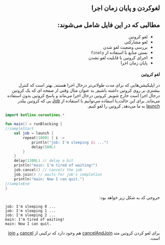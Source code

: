 <div dir="rtl">
    
## لغوکردن و پایان زمان اجرا



## مطالبی که در این فایل شامل می‌شوند:

- لغو کروتین
- لغو مشارکتی
- بررسی وضعیت لغو شدن
- بستن منابع با استفاده از ‍`finaly`
- اجرای کروتین با قابلیت لغو نشدن
- پایان زمان اجرا



#### لغو کروتین

در اپلیکیشن‌هایی که برای مدت طولانی‌تر درحال اجرا هستند, بهتر است که کنترل بیشتری بر روی کروتین داشته باشیم, به عنوان مثال وقتی از صفحه ای که یک کروتین درحال اجرا است خارج شویم, کروتین درحال اجرا می‌ماند و پاسخ کروتین بدون استفاده می‌ماند, برای این حالت,با اسفاده می‌توانیم با استفاده از [Job](https://kotlin.github.io/kotlinx.coroutines/kotlinx-coroutines-core/kotlinx.coroutines/-job/index.html) یی که کروتین بیلدر [launch](https://kotlin.github.io/kotlinx.coroutines/kotlinx-coroutines-core/kotlinx.coroutines/launch.html)  به ما می‌دهد, کروتین را لغو کنیم.

</div>

```kotlin
import kotlinx.coroutines.*

fun main() = runBlocking {
//sampleStart
    val job = launch {
        repeat(1000) { i ->
            println("job: I'm sleeping $i ...")
            delay(500L)
        }
    }
    delay(1300L) // delay a bit
    println("main: I'm tired of waiting!")
    job.cancel() // cancels the job
    job.join() // waits for job's completion 
    println("main: Now I can quit.")
//sampleEnd    
}
```

<div dir="rtl">
    
خروجی کد به شکل زیر خواهد بود:

</div>

```
job: I'm sleeping 0 ...
job: I'm sleeping 1 ...
job: I'm sleeping 2 ...
main: I'm tired of waiting!
main: Now I can quit.
```

<div dir="rtl">
    
    
برای لغو کردن کروتین متد  [cancelAndJoin](https://kotlin.github.io/kotlinx.coroutines/kotlinx-coroutines-core/kotlinx.coroutines/cancel-and-join.html) هم وجود دارد که ترکیبی از  [cancel](https://kotlin.github.io/kotlinx.coroutines/kotlinx-coroutines-core/kotlinx.coroutines/-job/cancel.html) و [join](https://kotlin.github.io/kotlinx.coroutines/kotlinx-coroutines-core/kotlinx.coroutines/-job/join.html) است.


</div>

